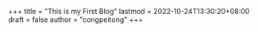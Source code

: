 +++
title = "This is my First Blog"
lastmod = 2022-10-24T13:30:20+08:00
draft = false
author = "congpeitong"
+++
